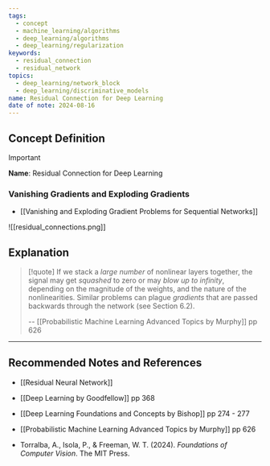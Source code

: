 ```yaml
---
tags:
  - concept
  - machine_learning/algorithms
  - deep_learning/algorithms
  - deep_learning/regularization
keywords:
  - residual_connection
  - residual_network
topics:
  - deep_learning/network_block
  - deep_learning/discriminative_models
name: Residual Connection for Deep Learning
date of note: 2024-08-16
---
```


## Concept Definition

>[!important]
>**Name**: Residual Connection for Deep Learning

### Vanishing Gradients and Exploding Gradients



- [[Vanishing and Exploding Gradient Problems for Sequential Networks]]


![[residual_connections.png]]

## Explanation

>[!quote]
>If we stack a *large number* of nonlinear layers together, the signal may get *squashed* to zero or may *blow up to infinity*, depending on the magnitude of the weights, and the nature of the nonlinearities. Similar problems can plague *gradients* that are passed backwards through the network (see Section 6.2).
>
>-- [[Probabilistic Machine Learning Advanced Topics by Murphy]] pp 626





-----------
##  Recommended Notes and References


- [[Residual Neural Network]]


- [[Deep Learning by Goodfellow]] pp 368
- [[Deep Learning Foundations and Concepts by Bishop]] pp 274 - 277
- [[Probabilistic Machine Learning Advanced Topics by Murphy]] pp 626
- Torralba, A., Isola, P., & Freeman, W. T. (2024). _Foundations of Computer Vision_. The MIT Press.